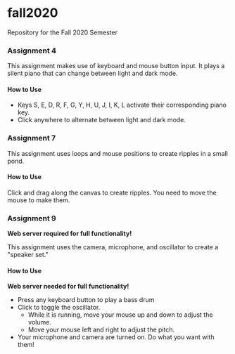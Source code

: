 # fall2020
Repository for the Fall 2020 Semester

### **Assignment 4**  
This assignment makes use of keyboard and mouse button input. It plays a silent piano that can change between light and dark mode.

#### How to Use
* Keys S, E, D, R, F, G, Y, H, U, J, I, K, L activate their corresponding piano key.  
* Click anywhere to alternate between light and dark mode.

### **Assignment 7**  
This assignment uses loops and mouse positions to create ripples in a small pond.

#### How to Use  
Click and drag along the canvas to create ripples. You need to move the mouse to make them.

### **Assignment 9**

**Web server required for full functionality!**

This assignment uses the camera, microphone, and oscillator to create a "speaker set."

#### How to Use  
**Web server needed for full functionality!**  
* Press any keyboard button to play a bass drum  
* Click to toggle the oscillator.
  * While it is running, move your mouse up and down to adjust the volume.
  * Move your mouse left and right to adjust the pitch.  
* Your microphone and camera are turned on. Do what you want with them!
